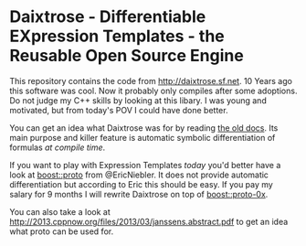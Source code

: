 # Daixtrose - Differentiable EXpression Templates - the Reusable Open Source Engine

This repository contains the code from http://daixtrose.sf.net. 10 Years ago this software was cool. 
Now it probably only compiles after some adoptions. Do not judge my C++ skills by looking at this libary. I was young and motivated, but from today's POV I could have done better. 

You can get an idea what Daixtrose was for by reading
[the old docs](daixtrose/daixtrose/wwwdoc/manual/MAIN/main.pdf).
Its main purpose and killer feature is automatic symbolic differentiation of formulas *at compile time*.

If you want to play with Expression Templates *today* you'd better have a look at [boost::proto](http://www.boost.org/doc/libs/1_58_0/doc/html/proto.html) from @EricNiebler. 
It does not provide automatic differentiation but according to Eric this should be easy. 
If you pay my salary for 9 months I will rewrite Daixtrose on top of [boost::proto-0x](https://github.com/ericniebler/proto-0x).

You can also take a look at http://2013.cppnow.org/files/2013/03/janssens.abstract.pdf to get an idea what proto can be used for.  

